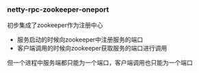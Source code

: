 
### netty-rpc-zookeeper-oneport

初步集成了zookeeper作为注册中心

* 服务启动的时候向zookeeper中注册服务的端口
* 客户端调用的时候向zookeeper获取服务的端口进行调用

但一个进程中服务端都只能为一个端口，客户端调用也只能为一个端口